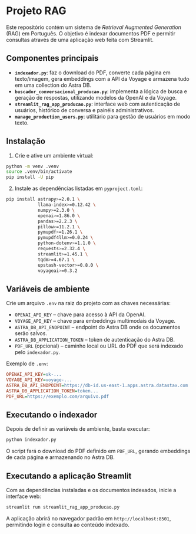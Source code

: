# Projeto RAG

Este repositório contém um sistema de *Retrieval Augmented Generation* (RAG) em Português. O objetivo é indexar documentos PDF e permitir consultas através de uma aplicação web feita com Streamlit.

## Componentes principais

- **`indexador.py`**: faz o download do PDF, converte cada página em texto/imagem, gera embeddings com a API da Voyage e armazena tudo em uma collection do Astra DB.
- **`buscador_conversacional_producao.py`**: implementa a lógica de busca e geração de respostas, utilizando modelos da OpenAI e da Voyage.
- **`streamlit_rag_app_producao.py`**: interface web com autenticação de usuários, histórico de conversa e painéis administrativos.
- **`manage_production_users.py`**: utilitário para gestão de usuários em modo texto.

## Instalação

1. Crie e ative um ambiente virtual:

```bash
python -m venv .venv
source .venv/bin/activate
pip install -U pip
```

2. Instale as dependências listadas em `pyproject.toml`:

```bash
pip install astrapy>=2.0.1 \
            llama-index>=0.12.42 \
            numpy>=2.3.0 \
            openai>=1.86.0 \
            pandas>=2.2.3 \
            pillow>=11.2.1 \
            pymupdf>=1.26.1 \
            pymupdf4llm>=0.0.24 \
            python-dotenv>=1.1.0 \
            requests>=2.32.4 \
            streamlit>=1.45.1 \
            tqdm>=4.67.1 \
            upstash-vector>=0.8.0 \
            voyageai>=0.3.2
```

## Variáveis de ambiente

Crie um arquivo `.env` na raiz do projeto com as chaves necessárias:

- `OPENAI_API_KEY` &ndash; chave para acesso à API da OpenAI.
- `VOYAGE_API_KEY` &ndash; chave para embeddings multimodais da Voyage.
- `ASTRA_DB_API_ENDPOINT` &ndash; endpoint do Astra DB onde os documentos serão salvos.
- `ASTRA_DB_APPLICATION_TOKEN` &ndash; token de autenticação do Astra DB.
- `PDF_URL` (opcional) &ndash; caminho local ou URL do PDF que será indexado pelo `indexador.py`.

Exemplo de `.env`:

```ini
OPENAI_API_KEY=sk-...
VOYAGE_API_KEY=voyage-...
ASTRA_DB_API_ENDPOINT=https://db-id.us-east-1.apps.astra.datastax.com
ASTRA_DB_APPLICATION_TOKEN=token...
PDF_URL=https://exemplo.com/arquivo.pdf
```

## Executando o indexador

Depois de definir as variáveis de ambiente, basta executar:

```bash
python indexador.py
```

O script fará o download do PDF definido em `PDF_URL`, gerando embeddings de cada página e armazenando no Astra DB.

## Executando a aplicação Streamlit

Com as dependências instaladas e os documentos indexados, inicie a interface web:

```bash
streamlit run streamlit_rag_app_producao.py
```

A aplicação abrirá no navegador padrão em `http://localhost:8501`, permitindo login e consulta ao conteúdo indexado.

